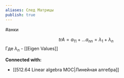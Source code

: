 ```yaml
---
aliases: След Матрицы
publish: true
---
```

#анки

$$
tr A = a_{11} + ... a_{nn} = \lambda_1 + \lambda_n
$$
Где $\lambda_n$ - [[Eigen Values]] 












**Connected with:**
- [[512.64  Linear algebra MOC|Линейная алгебра]]

